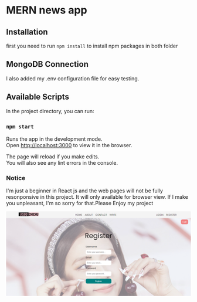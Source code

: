 # MERN news app

## Installation 
first you need to run `npm install` to install npm packages in both folder

## MongoDB Connection
I also added my .env configuration file for easy testing.


## Available Scripts

In the project directory, you can run:

### `npm start`

Runs the app in the development mode.\
Open [http://localhost:3000](http://localhost:3000) to view it in the browser.

The page will reload if you make edits.\
You will also see any lint errors in the console.

### Notice
I'm just a beginner in React js and the web pages will not be fully resonponsive in this project. It will only available for browser view. If I make you unpleasant, I'm so sorry for that.Please Enjoy my project 

![alt text](https://github.com/linnminhtet23/rcs_codingtest_project/blob/master/screenshots/register.png)
